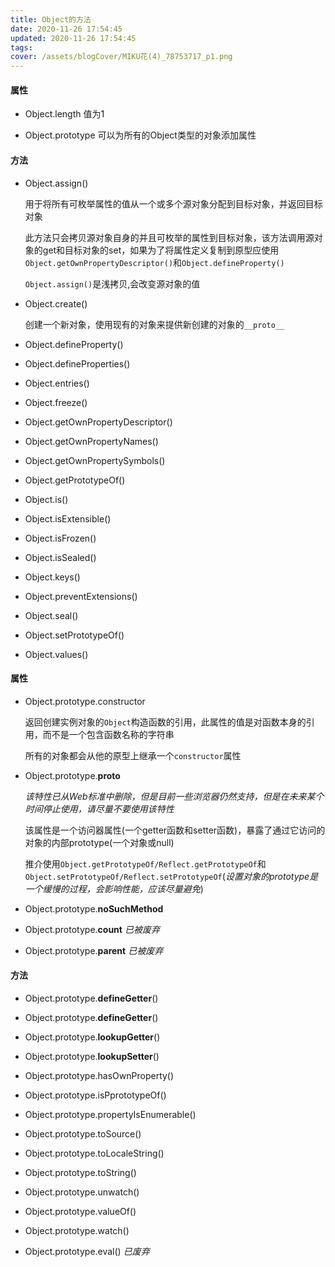 ```yaml
---
title: Object的方法
date: 2020-11-26 17:54:45
updated: 2020-11-26 17:54:45
tags:
cover: /assets/blogCover/MIKU花(4)_78753717_p1.png
---
```


#### 属性

* Object.length  值为1

* Object.prototype  可以为所有的Object类型的对象添加属性

#### 方法

* Object.assign()

  用于将所有可枚举属性的值从一个或多个源对象分配到目标对象，并返回目标对象

  此方法只会拷贝源对象自身的并且可枚举的属性到目标对象，该方法调用源对象的get和目标对象的set，如果为了将属性定义复制到原型应使用`Object.getOwnPropertyDescriptor()`和`Object.defineProperty()`

  `Object.assign()`是浅拷贝,会改变源对象的值



* Object.create()

  创建一个新对象，使用现有的对象来提供新创建的对象的`__proto__`

* Object.defineProperty()

* Object.defineProperties()

* Object.entries()

* Object.freeze()

* Object.getOwnPropertyDescriptor()

* Object.getOwnPropertyNames()

* Object.getOwnPropertySymbols()

* Object.getPrototypeOf()

* Object.is()

* Object.isExtensible()

* Object.isFrozen()

* Object.isSealed()

* Object.keys()

* Object.preventExtensions()

* Object.seal()

* Object.setPrototypeOf()

* Object.values()

#### 属性

* Object.prototype.constructor

  返回创建实例对象的`Object`构造函数的引用，此属性的值是对函数本身的引用，而不是一个包含函数名称的字符串

  所有的对象都会从他的原型上继承一个`constructor`属性

* Object.prototype.__proto__

   *该特性已从Web标准中删除，但是目前一些浏览器仍然支持，但是在未来某个时间停止使用，请尽量不要使用该特性*

   该属性是一个访问器属性(一个getter函数和setter函数)，暴露了通过它访问的对象的内部prototype(一个对象或null)

   推介使用`Object.getPrototypeOf/Reflect.getPrototypeOf`和`Object.setPrototypeOf/Reflect.setPrototypeOf`(*设置对象的prototype是一个缓慢的过程，会影响性能，应该尽量避免*)

* Object.prototype.__noSuchMethod__

* Object.prototype.__count__  *已被废弃*

* Object.prototype.__parent__ *已被废弃*

#### 方法

* Object.prototype.__defineGetter__()

* Object.prototype.__defineGetter__()

* Object.prototype.__lookupGetter__()

* Object.prototype.__lookupSetter__()

* Object.prototype.hasOwnProperty()

* Object.prototype.isPprototypeOf()

* Object.prototype.propertyIsEnumerable()

* Object.prototype.toSource()

* Object.prototype.toLocaleString()

* Object.prototype.toString()

* Object.prototype.unwatch()

* Object.prototype.valueOf()

* Object.prototype.watch()

* Object.prototype.eval()  *已废弃*
